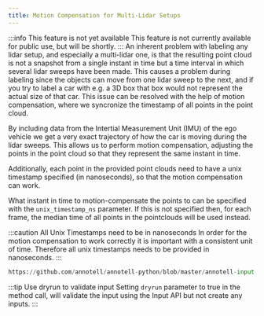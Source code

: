 ```yaml
---
title: Motion Compensation for Multi-Lidar Setups
---
```

:::info This feature is not yet available
This feature is not currently available for public use, but will be shortly.
:::
An inherent problem with labeling any lidar setup, and especially a multi-lidar one,
is that the resulting point
cloud is not a snapshot from a single instant in time but a time interval
in which several lidar sweeps have been made. This causes a problem during labeling since
the objects can move from one lidar sweep to the next, and if you try to label a car with
e.g. a 3D box that box would not represent the actual size of that car. This issue can be
resolved with the help of motion compensation, where we syncronize the timestamp of all
points in the point cloud.

By including data from the Intertial Measurement Unit (IMU) of the ego vehicle we get a very
exact trajectory of how the car is moving during the lidar sweeps. This allows us to perform
motion compensation, adjusting the points in the point cloud so that they represent the same
instant in time.

Additionally, each point in the provided point clouds need to have a unix timestamp specified
(in nanoseconds), so that the motion compensation can work. 

What instant in time to motion-compensate the points to can be specified
with the `unix_timestamp_ns` parameter. If this is not specified then, for each 
frame, the median time of all points in the pointclouds will be used instead.

:::caution All Unix Timestamps need to be in nanoseconds
In order for the motion compensation to work correctly it is important with a consistent
unit of time. Therefore all unix timestamps needs to be provided in nanoseconds.
:::


```python reference
https://github.com/annotell/annotell-python/blob/master/annotell-input-api/examples/lidars_with_imu_data.py
```

:::tip Use dryrun to validate input
Setting `dryrun` parameter to true in the method call, will validate the input using the Input API but not create any inputs.
:::
